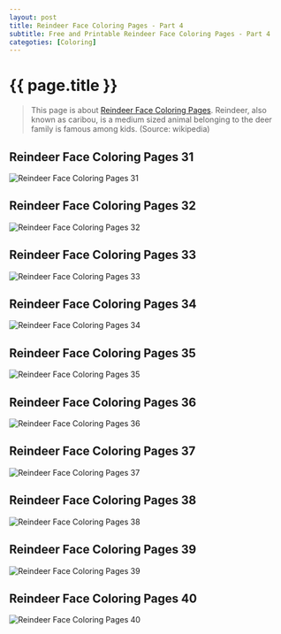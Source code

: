 ```yaml
---
layout: post
title: Reindeer Face Coloring Pages - Part 4
subtitle: Free and Printable Reindeer Face Coloring Pages - Part 4
categoties: [Coloring]
---
```

{{ page.title }}
================
> This page is about [Reindeer Face Coloring Pages](https://hoanghabelle.github.io/). Reindeer, also known as caribou, is a medium sized animal belonging to the deer family is famous among kids. (Source: wikipedia)

## Reindeer Face Coloring Pages 31
![Reindeer Face Coloring Pages 31](https://hoanghabelle.github.io/img/Reindeer-Face-Coloring-Pages%20(31).jpg "Reindeer Face Coloring Pages 31")

## Reindeer Face Coloring Pages 32
![Reindeer Face Coloring Pages 32](https://hoanghabelle.github.io/img/Reindeer-Face-Coloring-Pages%20(32).jpg "Reindeer Face Coloring Pages 32")

## Reindeer Face Coloring Pages 33
![Reindeer Face Coloring Pages 33](https://hoanghabelle.github.io/img/Reindeer-Face-Coloring-Pages%20(33).jpg "Reindeer Face Coloring Pages 33")

## Reindeer Face Coloring Pages 34
![Reindeer Face Coloring Pages 34](https://hoanghabelle.github.io/img/Reindeer-Face-Coloring-Pages%20(34).jpg "Reindeer Face Coloring Pages 34")

<script async src="//pagead2.googlesyndication.com/pagead/js/adsbygoogle.js"></script><ins class="adsbygoogle" style="display:block" data-ad-format="fluid" data-ad-layout-key="-8i+1w-dq+e9+ft" data-ad-client="ca-pub-6753140515841889" data-ad-slot="6190446671"></ins> <script> (adsbygoogle = window.adsbygoogle || []).push({}); </script>

## Reindeer Face Coloring Pages 35
![Reindeer Face Coloring Pages 35](https://hoanghabelle.github.io/img/Reindeer-Face-Coloring-Pages%20(35).jpg "Reindeer Face Coloring Pages 35")

## Reindeer Face Coloring Pages 36
![Reindeer Face Coloring Pages 36](https://hoanghabelle.github.io/img/Reindeer-Face-Coloring-Pages%20(36).jpg "Reindeer Face Coloring Pages 36")

## Reindeer Face Coloring Pages 37
![Reindeer Face Coloring Pages 37](https://hoanghabelle.github.io/img/Reindeer-Face-Coloring-Pages%20(37).jpg "Reindeer Face Coloring Pages 37")

## Reindeer Face Coloring Pages 38
![Reindeer Face Coloring Pages 38](https://hoanghabelle.github.io/img/Reindeer-Face-Coloring-Pages%20(38).jpg "Reindeer Face Coloring Pages 38")

<script async src="//pagead2.googlesyndication.com/pagead/js/adsbygoogle.js"></script><ins class="adsbygoogle" style="display:block" data-ad-format="fluid" data-ad-layout-key="-8i+1w-dq+e9+ft" data-ad-client="ca-pub-6753140515841889" data-ad-slot="6190446671"></ins> <script> (adsbygoogle = window.adsbygoogle || []).push({}); </script>

## Reindeer Face Coloring Pages 39
![Reindeer Face Coloring Pages 39](https://hoanghabelle.github.io/img/Reindeer-Face-Coloring-Pages%20(39).jpg "Reindeer Face Coloring Pages 39")

## Reindeer Face Coloring Pages 40
![Reindeer Face Coloring Pages 40](https://hoanghabelle.github.io/img/Reindeer-Face-Coloring-Pages%20(40).jpg "Reindeer Face Coloring Pages 40")

